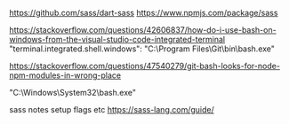 <!-- Project 1 Traversy Media -->
<!-- https://www.youtube.com/watch?v=0xMQfnTU6oo
https://github.com/bradtraversy/grid-crash -->

<!-- Project 2 Kevin Pavel -->
<!-- 
https://www.youtube.com/watch?v=rg7Fvvl3taU
https://www.youtube.com/watch?v=JHregeIsjPQ
 -->

https://github.com/sass/dart-sass
https://www.npmjs.com/package/sass

<!-- windows trouble shooting  -->

https://stackoverflow.com/questions/42606837/how-do-i-use-bash-on-windows-from-the-visual-studio-code-integrated-terminal
"terminal.integrated.shell.windows": "C:\\Program Files\\Git\\bin\\bash.exe"

https://stackoverflow.com/questions/47540279/git-bash-looks-for-node-npm-modules-in-wrong-place

<!-- linux subsystem from article able -->

"C:\Windows\System32\bash.exe"

sass notes setup flags etc
https://sass-lang.com/guide/

<!-- TODO 1 add treeshaking because now if two modules use same class
the output style sheet will have two classes of same name eg container
from grid1 and from grid2 -->

<!-- TODO 2 output single folder and file for each scss  -->
